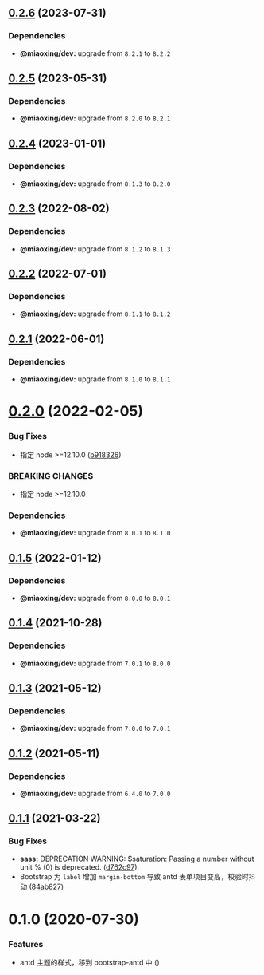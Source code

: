 ## [0.2.6](https://github.com/miaoxing/mxjs-bootstrap-antd/compare/v0.2.5...v0.2.6) (2023-07-31)





### Dependencies

* **@miaoxing/dev:** upgrade from `8.2.1` to `8.2.2`

## [0.2.5](https://github.com/miaoxing/mxjs-bootstrap-antd/compare/v0.2.4...v0.2.5) (2023-05-31)





### Dependencies

* **@miaoxing/dev:** upgrade from `8.2.0` to `8.2.1`

## [0.2.4](https://github.com/miaoxing/mxjs-bootstrap-antd/compare/v0.2.3...v0.2.4) (2023-01-01)





### Dependencies

* **@miaoxing/dev:** upgrade from `8.1.3` to `8.2.0`

## [0.2.3](https://github.com/miaoxing/mxjs-bootstrap-antd/compare/v0.2.2...v0.2.3) (2022-08-02)





### Dependencies

* **@miaoxing/dev:** upgrade from `8.1.2` to `8.1.3`

## [0.2.2](https://github.com/miaoxing/mxjs-bootstrap-antd/compare/v0.2.1...v0.2.2) (2022-07-01)





### Dependencies

* **@miaoxing/dev:** upgrade from `8.1.1` to `8.1.2`

## [0.2.1](https://github.com/miaoxing/mxjs-bootstrap-antd/compare/v0.2.0...v0.2.1) (2022-06-01)





### Dependencies

* **@miaoxing/dev:** upgrade from `8.1.0` to `8.1.1`

# [0.2.0](https://github.com/miaoxing/mxjs-bootstrap-antd/compare/v0.1.5...v0.2.0) (2022-02-05)


### Bug Fixes

* 指定 node >=12.10.0 ([b918326](https://github.com/miaoxing/mxjs-bootstrap-antd/commit/b918326c6116bf4c17c516bfbd8b37db96e2f2aa))


### BREAKING CHANGES

* 指定 node >=12.10.0





### Dependencies

* **@miaoxing/dev:** upgrade from `8.0.1` to `8.1.0`

## [0.1.5](https://github.com/miaoxing/mxjs-bootstrap-antd/compare/v0.1.4...v0.1.5) (2022-01-12)





### Dependencies

* **@miaoxing/dev:** upgrade from `8.0.0` to `8.0.1`

## [0.1.4](https://github.com/miaoxing/mxjs-bootstrap-antd/compare/v0.1.3...v0.1.4) (2021-10-28)





### Dependencies

* **@miaoxing/dev:** upgrade from `7.0.1` to `8.0.0`

## [0.1.3](https://github.com/miaoxing/mxjs-bootstrap-antd/compare/v0.1.2...v0.1.3) (2021-05-12)





### Dependencies

* **@miaoxing/dev:** upgrade from `7.0.0` to `7.0.1`

## [0.1.2](https://github.com/miaoxing/mxjs-bootstrap-antd/compare/v0.1.1...v0.1.2) (2021-05-11)





### Dependencies

* **@miaoxing/dev:** upgrade from `6.4.0` to `7.0.0`

## [0.1.1](https://github.com/miaoxing/mxjs-bootstrap-antd/compare/v0.1.0...v0.1.1) (2021-03-22)


### Bug Fixes

* **sass:** DEPRECATION WARNING: $saturation: Passing a number without unit % (0) is deprecated. ([d762c97](https://github.com/miaoxing/mxjs-bootstrap-antd/commit/d762c974e87ceb2008c6a1261f62cd2719bd7ff9))
* Bootstrap 为 `label` 增加 `margin-bottom` 导致 antd 表单项目变高，校验时抖动 ([84ab827](https://github.com/miaoxing/mxjs-bootstrap-antd/commit/84ab8272ff866d96bd0b0972246f75fb7fb8f53e))

# 0.1.0 (2020-07-30)


### Features

* antd 主题的样式，移到 bootstrap-antd 中 ([](https://github.com/miaoxing/mxjs-bootstrap-antd/commit/))
